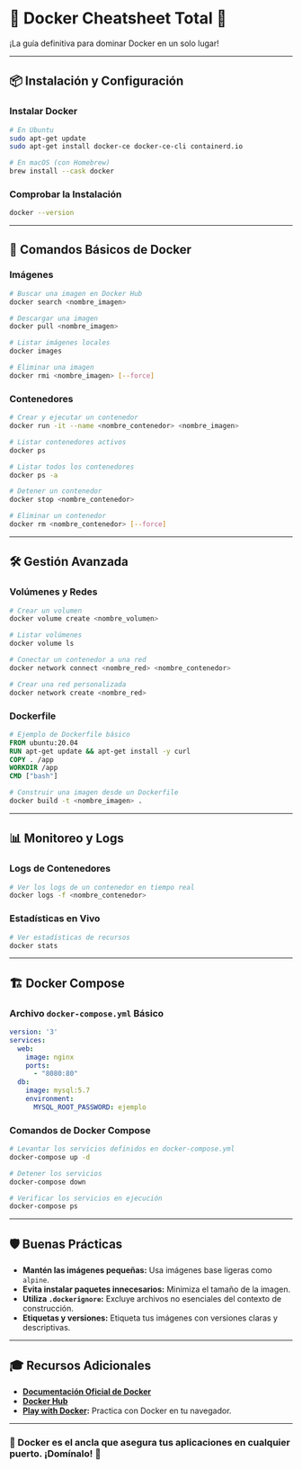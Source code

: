 # 🌟 **Docker Cheatsheet Total** 🌟

¡La guía definitiva para dominar Docker en un solo lugar!

---

## 📦 **Instalación y Configuración**

### **Instalar Docker**
```bash
# En Ubuntu
sudo apt-get update
sudo apt-get install docker-ce docker-ce-cli containerd.io

# En macOS (con Homebrew)
brew install --cask docker
```

### **Comprobar la Instalación**
```bash
docker --version
```

---

## 🚀 **Comandos Básicos de Docker**

### **Imágenes**
```bash
# Buscar una imagen en Docker Hub
docker search <nombre_imagen>

# Descargar una imagen
docker pull <nombre_imagen>

# Listar imágenes locales
docker images

# Eliminar una imagen
docker rmi <nombre_imagen> [--force]
```

### **Contenedores**
```bash
# Crear y ejecutar un contenedor
docker run -it --name <nombre_contenedor> <nombre_imagen>

# Listar contenedores activos
docker ps

# Listar todos los contenedores
docker ps -a

# Detener un contenedor
docker stop <nombre_contenedor>

# Eliminar un contenedor
docker rm <nombre_contenedor> [--force]
```

---

## 🛠️ **Gestión Avanzada**

### **Volúmenes y Redes**
```bash
# Crear un volumen
docker volume create <nombre_volumen>

# Listar volúmenes
docker volume ls

# Conectar un contenedor a una red
docker network connect <nombre_red> <nombre_contenedor>

# Crear una red personalizada
docker network create <nombre_red>
```

### **Dockerfile**
```Dockerfile
# Ejemplo de Dockerfile básico
FROM ubuntu:20.04
RUN apt-get update && apt-get install -y curl
COPY . /app
WORKDIR /app
CMD ["bash"]
```

```bash
# Construir una imagen desde un Dockerfile
docker build -t <nombre_imagen> .
```

---

## 📊 **Monitoreo y Logs**

### **Logs de Contenedores**
```bash
# Ver los logs de un contenedor en tiempo real
docker logs -f <nombre_contenedor>
```

### **Estadísticas en Vivo**
```bash
# Ver estadísticas de recursos
docker stats
```

---

## 🏗️ **Docker Compose**

### **Archivo `docker-compose.yml` Básico**
```yaml
version: '3'
services:
  web:
    image: nginx
    ports:
      - "8080:80"
  db:
    image: mysql:5.7
    environment:
      MYSQL_ROOT_PASSWORD: ejemplo
```

### **Comandos de Docker Compose**
```bash
# Levantar los servicios definidos en docker-compose.yml
docker-compose up -d

# Detener los servicios
docker-compose down

# Verificar los servicios en ejecución
docker-compose ps
```

---

## 🛡️ **Buenas Prácticas**

- **Mantén las imágenes pequeñas:** Usa imágenes base ligeras como `alpine`.
- **Evita instalar paquetes innecesarios:** Minimiza el tamaño de la imagen.
- **Utiliza `.dockerignore`:** Excluye archivos no esenciales del contexto de construcción.
- **Etiquetas y versiones:** Etiqueta tus imágenes con versiones claras y descriptivas.

---

## 🎓 **Recursos Adicionales**

- **[Documentación Oficial de Docker](https://docs.docker.com)**
- **[Docker Hub](https://hub.docker.com)**
- **[Play with Docker](https://labs.play-with-docker.com):** Practica con Docker en tu navegador.

---

### **🚢 Docker es el ancla que asegura tus aplicaciones en cualquier puerto. ¡Domínalo! 🚢**

